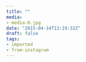 ```yaml
---
title: ""
media:
- media-0.jpg
date: "2015-04-14T13:19:32Z"
draft: false
tags:
- imported
- from-instagram
---
```


